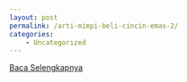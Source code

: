 ```yaml
---
layout: post
permalink: /arti-mimpi-beli-cincin-emas-2/
categories:
    - Uncategorized
---
```


[Baca Selengkapnya](/02)